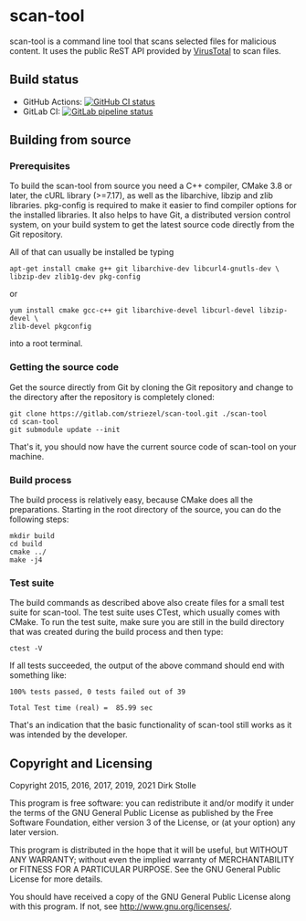 # scan-tool

scan-tool is a command line tool that scans selected files for malicious
content. It uses the public ReST API provided by
[VirusTotal](https://www.virustotal.com/) to scan files.

## Build status

* GitHub Actions:
[![GitHub CI status](https://github.com/striezel/scan-tool/workflows/GitHub%20CI%20with%20Clang/badge.svg)](https://github.com/striezel/scan-tool/actions)
* GitLab CI:
[![GitLab pipeline status](https://gitlab.com/striezel/scan-tool/badges/master/pipeline.svg)](https://gitlab.com/striezel/scan-tool/-/pipelines)

## Building from source

### Prerequisites

To build the scan-tool from source you need a C++ compiler, CMake 3.8 or later,
the cURL library (>=7.17), as well as the libarchive, libzip and zlib libraries.
pkg-config is required to make it easier to find compiler options for the
installed libraries.
It also helps to have Git, a distributed version control system, on your build
system to get the latest source code directly from the Git repository.

All of that can usually be installed be typing

    apt-get install cmake g++ git libarchive-dev libcurl4-gnutls-dev \
    libzip-dev zlib1g-dev pkg-config

or

    yum install cmake gcc-c++ git libarchive-devel libcurl-devel libzip-devel \
    zlib-devel pkgconfig

into a root terminal.

### Getting the source code

Get the source directly from Git by cloning the Git repository and change to
the directory after the repository is completely cloned:

    git clone https://gitlab.com/striezel/scan-tool.git ./scan-tool
    cd scan-tool
    git submodule update --init

That's it, you should now have the current source code of scan-tool on your
machine.

### Build process

The build process is relatively easy, because CMake does all the preparations.
Starting in the root directory of the source, you can do the following steps:

    mkdir build
    cd build
    cmake ../
    make -j4

### Test suite

The build commands as described above also create files for a small test suite
for scan-tool. The test suite uses CTest, which usually comes with CMake.
To run the test suite, make sure you are still in the build directory that was
created during the build process and then type:

    ctest -V

If all tests succeeded, the output of the above command should end with
something like:

    100% tests passed, 0 tests failed out of 39

    Total Test time (real) =  85.99 sec

That's an indication that the basic functionality of scan-tool still works as
it was intended by the developer.

## Copyright and Licensing

Copyright 2015, 2016, 2017, 2019, 2021  Dirk Stolle

This program is free software: you can redistribute it and/or modify
it under the terms of the GNU General Public License as published by
the Free Software Foundation, either version 3 of the License, or
(at your option) any later version.

This program is distributed in the hope that it will be useful,
but WITHOUT ANY WARRANTY; without even the implied warranty of
MERCHANTABILITY or FITNESS FOR A PARTICULAR PURPOSE.  See the
GNU General Public License for more details.

You should have received a copy of the GNU General Public License
along with this program.  If not, see <http://www.gnu.org/licenses/>.
